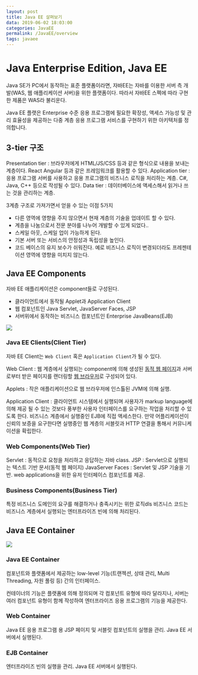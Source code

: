 ```yaml
---
layout: post
title: Java EE 살펴보기
data: 2019-06-02 18:03:00
categories: JavaEE
permalink: /JavaEE/overview
tags: javaee
---
```


# Java Enterprise Edition, Java EE

Java SE가 PC에서 동작하는 표준 플랫폼이라면, 자바EE는 자바를 이용한 서버 측 개발(WAS, 웹 애플리케이션 서버)을 위한 플랫폼이다. 따라서 자바EE 스펙에 따라 구현한 제품은 WAS라 불리운다. 


Java EE 플랫은 Enterprise 수준 응용 프로그램에 필요한 확장성, 액세스 가능성 및 관리 효율성을 제공하는 다중 계층 응용 프로그램 서비스를 구현하기 위한 아키텍처를 정의합니다.

## 3-tier 구조
Presentation tier :  브라우저에게 HTML/JS/CSS 등과 같은 형식으로 내용을 보내는 계층이다. React Angular 등과 같은  프레임워크를 활용할 수 있다.
Application tier : 응용 프로그램 서버를 사용하고 응용 프로그램의 비즈니스 로직을 처리하는 계층. C#, Java, C++ 등으로 작성될 수 있다.
Data tier : 데이터베이스에 액세스해서 읽거나 쓰는 것을 관리하는 계층. 

3계층 구조로 가져가면서 얻을 수 있는 이점 5가지
- 다른 영역에 영향을 주지 않으면서 현재 계층의 기술을 업데이트 할 수 있다. 
- 계층을 나눔으로서 전문 분야를 나누어 개발할 수 있게 되었다..
- 스케일 아웃, 스케일 업이 가능하게 된다. 
- 기본 서버 또는 서비스의 안정성과 독립성을 높인다.
- 코드 베이스의 유지 보수가 쉬워진다. 예로 비즈니스 로직이 변경되더라도 프레젠테이션 영역에 영향을 미치지 않는다.

## Java EE Components
자바 EE 애플리케이션은 component들로 구성된다. 
- 클라이언트에서 동작될 Applet과 Application Client
- 웹 컴포넌트인 Java Servlet, JavaServer Faces, JSP 
-  서버위에서 동작하는 비즈니스 컴포넌트인 Enterprise JavaBeans(EJB) 



<img src="https://docs.oracle.com/javaee/5/tutorial/doc/figures/overview-multitieredApplications.gif"></img>


### Java EE Clients(Client Tier)
자바 EE Client는 `Web Client` 혹은 `Application Client`가 될 수 있다.

Web Client : 웹 계층에서 실행되는 component에 의해 생성된 <u>동적 웹 페이지</u>과 서버로부터 받은 페이지를 랜더링할 <u>웹 브라우저</u>로 구성되어 있다.

Applets : 작은 애플리케이션으로 웹 브라우저에 인스톨된 JVM에 의해 실행.

Application Client : 클라이언트 시스템에서 실행되며 사용자가 markup language에 의해 제공 될 수 있는 것보다 풍부한 사용자 인터페이스를 요구하는 작업을 처리할 수 있도록 한다. 비즈니스 계층에서 실행중인 EJB에 직접 액세스한다. 만약 어플리케이션이 신뢰의 보증을 요구한다면 실행중인 웹 계층의 서블릿과 HTTP 연결을 통해서 커뮤니케이션을 확립한다.

### Web Components(Web Tier)

Servlet : 동적으로 요청을 처리하고 응답하는 자바 class.
JSP : Servlet으로 실행되는 텍스트 기반 문서(동적 웹 페이지)
JavaServer Faces : Servlet 및 JSP 기술을 기반.  web applications을 위한 유저 인터페이스 컴포넌트를 제공.


### Business Components(Business Tier)

특정 비즈니스 도메인의 요구를 해결하거나 충족시키는 위한 로직dls 비즈니스 코드는 비즈니스 계층에서 실행되는 엔터프라이즈 빈에 의해 처리된다. 






## Java EE Container

<img src="https://docs.oracle.com/javaee/5/tutorial/doc/figures/overview-serverAndContainers.gif"></img>

### Java EE Container 

컴포넌트와  플랫폼에서 제공하는 low-level 기능(트랜젝션, 상태 관리, Multi Threading, 자원 풀링 등) 간의 인터페이스.

컨테이너의 기능은 플랫폼에 의해 정의되며 각 컴포넌트 유형에 따라 달라지나, 서버는 여러 컴포넌트 유형이 함께 작성하여 엔터프라이즈 응용 프로그램의 기능을 제공한다.

### Web Container

Java EE 응용 프로그램 용 JSP 페이지 및 서블릿 컴포넌트의 실행을 관리. Java EE 서버에서 실행된다.

### EJB Container

엔터프라이즈 빈의 실행을 관리. Java EE 서버에서 실행된다.

